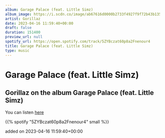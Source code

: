 ```yaml
---
album: Garage Palace (feat. Little Simz)
album_image: https://i.scdn.co/image/ab67616d0000b2733f4927f9f72b43b135815420
artist: Gorillaz
date: 2023-04-16 11:59:40+00:00
draft: false
duration: 151400
preview_url: null
spotify_url: https://open.spotify.com/track/5ZYBczat60p8a2Fnenour4
title: Garage Palace (feat. Little Simz)
type: music
---
```



# Garage Palace (feat. Little Simz)

## Gorillaz on the album Garage Palace (feat. Little Simz)

You can listen [here](https://open.spotify.com/track/5ZYBczat60p8a2Fnenour4)

{{% spotify "5ZYBczat60p8a2Fnenour4" small %}}

added on 2023-04-16 11:59:40+00:00
